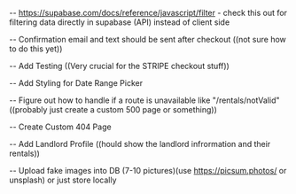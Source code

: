 <!-- DONE -->

<!-- -- For property stuff use https://random-data-api.com/documentation - specifically /users or /addresses -->
<!-- -- Upload fake data into DB -->
<!-- -- Add filtering below Rental Header -->
<!-- -- Add Pricing and Bedrooms to supabase DB -->
<!-- -- Create Rentals Card component -->
<!-- -- Create [uid] page for rentals -->
<!-- -- Filtered States in Alphabetical order -->
<!-- -- https://supabase.com/docs/reference/javascript/eq for fetching data for specific rental on [uid] page -->
<!-- -- Implement filtering to update state in /rentals -->
<!-- -- Implement figma design layout - ((WIP)) -->
<!-- -- Create 404 Page -->
<!-- -- Create Landlord Card Component -->
<!-- -- Implement modified [uid] page from Figma (instead of all the description stuff - small desc and calendar to choose dates to "rent" and then use STRIPE API) -->
<!-- -- Add Date Range Picker on rental details page - https://github.com/wojtekmaj/react-daterange-picker -->
<!-- -- Add Stripe API  -->
<!-- -- Add checkout for stripe from date range picker component or on [uid] page -->
<!-- -- Figure out how to customize stripe API to have rental property name and price -->

<!-- TODO -->

-- https://supabase.com/docs/reference/javascript/filter - check this out for filtering data directly in supabase (API) instead of client side

-- Confirmation email and text should be sent after checkout ((not sure how to do this yet))

-- Add Testing ((Very crucial for the STRIPE checkout stuff))

-- Add Styling for Date Range Picker

-- Figure out how to handle if a route is unavailable like "/rentals/notValid" ((probably just create a custom 500 page or something))

-- Create Custom 404 Page

-- Add Landlord Profile ((hould show the landlord infrormation and their rentals))

-- Upload fake images into DB (7-10 pictures)(use https://picsum.photos/ or unsplash) or just store locally
